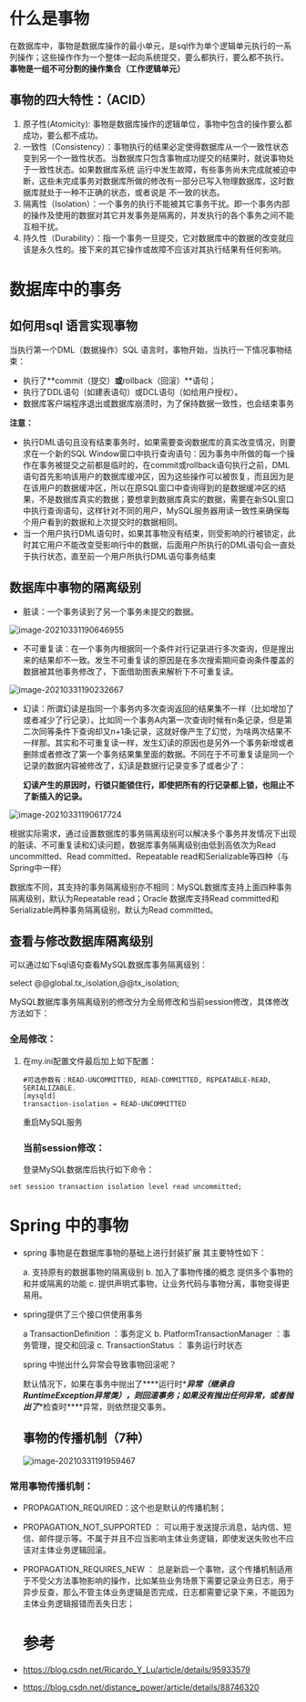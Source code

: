 # 什么是事物

在数据库中，事物是数据库操作的最小单元，是sql作为单个逻辑单元执行的一系列操作；这些操作作为一个整体一起向系统提交，要么都执行，要么都不执行。 **事物是一组不可分割的操作集合（工作逻辑单元）**

## 事物的四大特性：（ACID）

1. 原子性(Atomicity): 事物是数据库操作的逻辑单位，事物中包含的操作要么都成功，要么都不成功。
2. 一致性（Consistency）：事物执行的结果必定使得数据库从一个一致性状态变到另一个一致性状态。当数据库只包含事物成功提交的结果时，就说事物处于一致性状态。如果数据库系统 运行中发生故障，有些事务尚未完成就被迫中断，这些未完成事务对数据库所做的修改有一部分已写入物理数据库，这时数据库就处于一种不正确的状态，或者说是 不一致的状态。 
3. 隔离性（Isolation）：一个事务的执行不能被其它事务干扰。即一个事务内部的操作及使用的数据对其它并发事务是隔离的，并发执行的各个事务之间不能互相干扰。 
4. 持久性（Durability）：指一个事务一旦提交，它对数据库中的数据的改变就应该是永久性的。接下来的其它操作或故障不应该对其执行结果有任何影响。 

# 数据库中的事务

## 如何用sql 语言实现事物

当执行第一个DML（数据操作）SQL 语言时，事物开始，当执行一下情况事物结束：

- 执行了**commit（提交）**或**rollback（回滚）**语句；
- 执行了DDL语句（如建表语句）或DCL语句（如给用户授权）。
- 数据库客户端程序退出或数据库崩溃时，为了保持数据一致性，也会结束事务

**注意：**

- 执行DML语句且没有结束事务时，如果需要查询数据库的真实改变情况，则要求在一个新的SQL Window窗口中执行查询语句：因为事务中所做的每一个操作在事务被提交之前都是临时的，在commit或rollback语句执行之前，DML语句首先影响该用户的数据库缓冲区，因为这些操作可以被恢复，而且因为是在该用户的数据缓冲区，所以在原SQL窗口中查询得到的是数据缓冲区的结果，不是数据库真实的数据；要想拿到数据库真实的数据，需要在新SQL窗口中执行查询语句，这样针对不同的用户，MySQL服务器用读一致性来确保每个用户看到的数据和上次提交时的数据相同。
- 当一个用户执行DML语句时，如果其事物没有结束，则受影响的行被锁定，此时其它用户不能改变受影响行中的数据，后面用户所执行的DML语句会一直处于执行状态，直至前一个用户所执行DML语句事务结束

## 数据库中事物的隔离级别

- 脏读：一个事务读到了另一个事务未提交的数据。

![image-20210331190646955](13_spring事物和数据库事物/image-20210331190646955.png)

- 不可重复读：在一个事务内根据同一个条件对行记录进行多次查询，但是搜出来的结果却不一致。发生不可重复读的原因是在多次搜索期间查询条件覆盖的数据被其他事务修改了，下面借助图表来解析下不可重复读。

![image-20210331190232667](13_spring事物和数据库事物/image-20210331190232667.png)

- 幻读：所谓幻读是指同一个事务内多次查询返回的结果集不一样（比如增加了或者减少了行记录）。比如同一个事务A内第一次查询时候有n条记录，但是第二次同等条件下查询却又n+1条记录，这就好像产生了幻觉，为啥两次结果不一样那。其实和不可重复读一样，发生幻读的原因也是另外一个事务新增或者删除或者修改了第一个事务结果集里面的数据。不同在于不可重复读是同一个记录的数据内容被修改了，幻读是数据行记录变多了或者少了：

  **幻读产生的原因时，行锁只能锁住行，即使把所有的行记录都上锁，也阻止不了新插入的记录。**

![image-20210331190617724](13_spring事物和数据库事物/image-20210331190617724.png)

根据实际需求，通过设置数据库的事务隔离级别可以解决多个事务并发情况下出现的脏读、不可重复读和幻读问题，数据库事务隔离级别由低到高依次为Read uncommitted、Read committed、Repeatable read和Serializable等四种（与Spring中一样）

数据库不同，其支持的事务隔离级别亦不相同：MySQL数据库支持上面四种事务隔离级别，默认为Repeatable read；Oracle 数据库支持Read committed和Serializable两种事务隔离级别，默认为Read committed。

## 查看与修改数据库隔离级别

可以通过如下sql语句查看MySQL数据库事务隔离级别：

select @@global.tx_isolation,@@tx_isolation;

MySQL数据库事务隔离级别的修改分为全局修改和当前session修改，具体修改方法如下：

### 全局修改：

1. 在my.ini配置文件最后加上如下配置：

   ```shell
   #可选参数有：READ-UNCOMMITTED, READ-COMMITTED, REPEATABLE-READ, SERIALIZABLE.
   [mysqld]
   transaction-isolation = READ-UNCOMMITTED
   ```

   重启MySQL服务

   

   ### 当前session修改：
   登录MySQL数据库后执行如下命令：

```shell
set session transaction isolation level read uncommitted;
```



# Spring 中的事物

- spring 事物是在数据库事物的基础上进行封装扩展 其主要特性如下：

  a. 支持原有的数据事物的隔离级别
  b. 加入了事物传播的概念 提供多个事物的和并或隔离的功能
  c. 提供声明式事物，让业务代码与事物分离，事物变得更易用。

- spring提供了三个接口供使用事务

  a TransactionDefinition ：事务定义
  b. PlatformTransactionManager ：事务管理，提交和回滚
  c. TransactionStatus ： 事务运行时状态

  

  spring 中抛出什么异常会导致事物回滚呢？

  默认情况下，如果在事务中抛出了***\*运行时\****异常（继承自RuntimeException异常类），则回滚事务；如果没有抛出任何异常，或者抛出了***\*检查时\****异常，则依然提交事务。

  

  ## 事物的传播机制（7种）

  ![image-20210331191959467](13_spring事物和数据库事物/image-20210331191959467.png)

  

### 常用事物传播机制：

- PROPAGATION_REQUIRED：这个也是默认的传播机制；
- PROPAGATION_NOT_SUPPORTED ：
    可以用于发送提示消息，站内信、短信、邮件提示等。不属于并且不应当影响主体业务逻辑，即使发送失败也不应该对主体业务逻辑回滚。
- PROPAGATION_REQUIRES_NEW ：
    总是新启一个事物，这个传播机制适用于不受父方法事物影响的操作，比如某些业务场景下需要记录业务日志，用于异步反查，那么不管主体业务逻辑是否完成，日志都需要记录下来，不能因为主体业务逻辑报错而丢失日志；

  # 参考

- https://blog.csdn.net/Ricardo_Y_Lu/article/details/95933579

- https://blog.csdn.net/distance_power/article/details/88746320